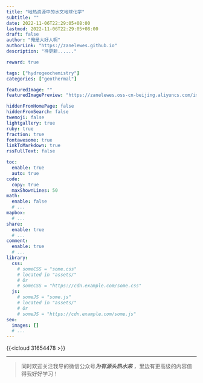 ```yaml
---
title: "地热资源中的水文地球化学"
subtitle: ""
date: 2022-11-06T22:29:05+08:00
lastmod: 2022-11-06T22:29:05+08:00
draft: false
author: "俺是大好人啊"
authorLink: "https://zanelewes.github.io"
description: "待更新......"

reward: true

tags: ["hydrogeochemistry"]
categories: ["geothermal"]

featuredImage: ""
featuredImagePreview: "https://zanelewes.oss-cn-beijing.aliyuncs.com/img/202211091452131.jpg"

hiddenFromHomePage: false
hiddenFromSearch: false
twemoji: false
lightgallery: true
ruby: true
fraction: true
fontawesome: true
linkToMarkdown: true
rssFullText: false

toc:
  enable: true
  auto: true
code:
  copy: true
  maxShownLines: 50
math:
  enable: false
  # ...
mapbox:
  # ...
share:
  enable: true
  # ...
comment:
  enable: true
  # ...
library:
  css:
    # someCSS = "some.css"
    # located in "assets/"
    # Or
    # someCSS = "https://cdn.example.com/some.css"
  js:
    # someJS = "some.js"
    # located in "assets/"
    # Or
    # someJS = "https://cdn.example.com/some.js"
seo:
  images: []
  # ...
---
```


<!--more-->

{{<icloud 31654478 >}}







-------------------------------------------

> 同时欢迎关注我导的微信公众号***为有源头热水来*** ，里边有更高级的内容值得我好好学习！

